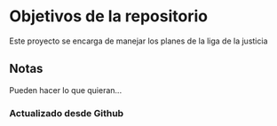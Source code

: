 # Objetivos de la repositorio

Este proyecto se encarga de manejar los planes de la liga de la justicia


## Notas
Pueden hacer lo que quieran...

###  Actualizado desde Github
